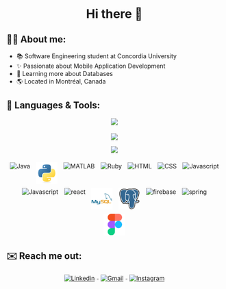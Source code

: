 
<h1 align="center"> Hi there 👋 </h1>

## 👩‍💻 About me:
- 📚 Software Engineering student at Concordia University
- ✨ Passionate about Mobile Application Development
- 🌱 Learning more about Databases
- 🌎 Located in Montréal, Canada

## 🧰 Languages & Tools:

<p align="center">
   <img src="https://github-readme-stats.vercel.app/api?username=lailaalhalabi&show_icons=true&hide_border=true&theme=dracula"/>
</p>
<p align="center">
   <img align="center" src="https://github-readme-streak-stats.herokuapp.com/?user=lailaalhalabi&theme=dracula&hide_border=true&date_format=M%20j%5B%2C%20Y%5D"/>
</p>
<p align="center">
   <img src="https://github-readme-stats.vercel.app/api/top-langs/?username=lailaalhalabi&layout=compact&theme=dracula"/>
</p>

<p align="center">
   <img src="https://s3.amazonaws.com/karengryg.io/wp-content/uploads/2018/08/11112606/java-logo-e1534012340724.png" alt="Java" width="50" height="50" style="vertical-align:top; margin:5px">
   <img src="https://github.com/devicons/devicon/blob/master/icons/python/python-original.svg" alt="Python" width="50" height="50" style="vertical-align:top; margin:5px">
   <img src="https://upload.wikimedia.org/wikipedia/commons/thumb/2/21/Matlab_Logo.png/534px-Matlab_Logo.png" alt="MATLAB" width="50" height="50" style="vertical-align:top; margin:5px">
   <img src="https://th.bing.com/th/id/R.d81c04d746224d25d1ae75b62e7561f3?rik=U1LfuH4fG4gBLw&riu=http%3a%2f%2flogos-download.com%2fwp-content%2fuploads%2f2016%2f09%2fRuby_logo.png&ehk=pdFSeKP%2fGRRuGPLxzDEsary7DOpTReXDqILn%2fjd40Tk%3d&risl=1&pid=ImgRaw&r=0" alt="Ruby" width="50" height="50" style="vertical-align:top; margin:5px">
   <img src="https://logos-download.com/wp-content/uploads/2017/07/HTML5_badge.png" alt="HTML" width="50" height="50" style="vertical-align:top; margin:5px">
   <img src="https://www.logolynx.com/images/logolynx/s_0d/0d35ef6c8d4fdaf0590228404dc6448b.png" alt="CSS" width="50" height="50" style="vertical-align:top; margin:5px">
   <img src="https://alfredoalarcon.com/static/main/img/logos-stack/javascript.png" alt="Javascript" width="50" height="50" style="vertical-align:top; margin:5px">
   <img src="https://www.influxdata.com/wp-content/uploads/php_logo.png" alt="Javascript" width="50" height="50" style="vertical-align:top; margin:5px">
   <img src="https://github.com/yurijserrano/Github-Profile-Readme-Logos/blob/master/frameworks/react.svg" alt="react" width="50" height="50" style="vertical-align:top; margin:5px">
   <img src="https://raw.githubusercontent.com/devicons/devicon/master/icons/mysql/mysql-original-wordmark.svg" alt="mysql" width="50" height="50" style="vertical-align:top; margin:5px">
   <img src="https://github.com/devicons/devicon/blob/master/icons/postgresql/postgresql-original.svg" alt="postgres" width="50" height="50" style="vertical-align:top; margin:5px">
   <img src="https://camo.githubusercontent.com/04d74fa252ccfc767a20a5719365205c5251294b38c3d91d213491b24200e595/68747470733a2f2f696d672e69636f6e73382e636f6d2f636f6c6f722f34382f3030303030302f66697265626173652e706e67" alt="firebase" width="60" height="60" style="vertical-align:top; margin:5px">
   <img src="https://github.com/yurijserrano/Github-Profile-Readme-Logos/blob/master/frameworks/spring.svg" alt="spring" width="50" height="50" style="vertical-align:top; margin:5px">
   <img src="https://github.com/devicons/devicon/blob/master/icons/figma/figma-original.svg" alt="figma" width="50" height="50" style="vertical-align:top; margin:5px">
</p>

## ✉️  Reach me out:

<p align="center">
   <a href="https://www.linkedin.com/in/laila-alhalabi-b0a96a205/">
      <img alt="Linkedin" src="https://pngimg.com/uploads/linkedIn/linkedIn_PNG8.png" width="45" height="45" style="vertical-align:top; margin:5px" />
   </a>
   <a href = "mailto: laila.alhalabi99@gmail.com">
      <img alt="Gmail" src="https://icteducation.norfolk.gov.uk/content/1468/images/Gmail-logo.png" width="55" height="45" style="vertical-align:top; margin:5px"/>
   </a>
   <a href="https://www.instagram.com/_l.ail.a_/">
      <img alt="Instagram" src="https://upload.wikimedia.org/wikipedia/commons/thumb/e/e7/Instagram_logo_2016.svg/1200px-Instagram_logo_2016.svg.png" width="45"height="45" style="vertical-align:top; margin:5px" />
   </a>
</p>
